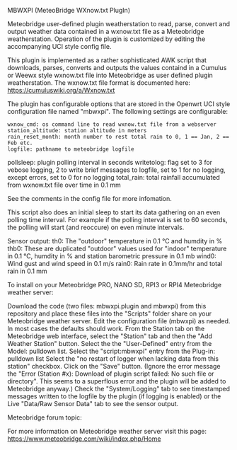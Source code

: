 MBWXPI (MeteoBridge WXnow.txt PlugIn)

Meteobridge user-defined plugin weatherstation to read, parse, convert and output weather data contained in a wxnow.txt file as a Meteobridge weatherstation. 
Operation of the plugin is customized by editing the accompanying UCI style config file.

This plugin is implemented as a rather sophisticated AWK script that downloads, parses, converts and outputs the values containd in a Cumulus or Weewx style wxnow.txt file into Meteobridge as user defined plugin weatherstation. The wxnow.txt file format is documented here: https://cumuluswiki.org/a/Wxnow.txt

The plugin has configurable options that are stored in the Openwrt UCI style configuration file named "mbwxpi". The following settings are configurable:
 
	wxnow_cmd: os command line to read wxnow.txt file from a webserver
	station_altitude: station altitude in meters
	rain_reset_month: month number to rest total rain to 0, 1 == Jan, 2 == Feb etc.
	logfile: pathname to meteobridge logfile
  pollsleep: plugin polling interval in seconds
  writetolog: flag set to 3 for vebose logging, 2 to write brief messages to logfile, set to 1 for no logging, except errors, set to 0 for no logging
	total_rain: total rainfall accumulated from wxnow.txt file over time in 0.1 mm

See the comments in the config file for more infomation.

This script also does an initial sleep to start its data gathering on an even polling time interval. For example if the polling interval is set to 60 seconds, the polling will start (and reoccure) on even minute intervals.

Sensor output:
    th0:    The "outdoor" temperature in 0.1 °C and humdity in %
    thb0:   These are duplicated "outdoor" values used for "indoor" temperature in 0.1 °C, humdity in % and station barometric pressure in 0.1 mb
    wind0:  Wind gust and wind speed in 0.1 m/s
    rain0:  Rain rate in 0.1mm/hr and total rain in 0.1 mm
    
To install on your Meteobridge PRO, NANO SD, RPI3 or RPI4 Meteobridge weather server:

Download the code (two files: mbwxpi.plugin and mbwxpi) from this repository and place these files into the "Scripts" folder share on your Meteobridge weather server.
Edit the configuration file (mbwxpi) as needed. In most cases the defaults should work.
From the Station tab on the Meteobridge web interface, select the "Station" tab and then the "Add Weather Station" button.
Select the the "User-Defined" entry from the Model: pulldown list.
Select the "script:mbwxpi" entry from the Plug-in: pulldown list
Select the "no restart of logger when lacking data from this station" checkbox.
Click on the "Save" button. (Ignore the error message the "Error (Station #x): Download of plugin script failed: No such file or directory". This seems to a superflous error and the plugin will be added to Meteobridge anyway.)
Check the "System/Logging" tab to see timestamped messages written to the logfile by the plugin (if logging is enabled) or the Live "Data/Raw Sensor Data" tab to see the sensor output.

Meteobridge forum topic: 

For more information on Meteobridge weather server visit this page: https://www.meteobridge.com/wiki/index.php/Home
